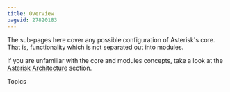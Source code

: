 ```yaml
---
title: Overview
pageid: 27820183
---
```


The sub-pages here cover any possible configuration of Asterisk's core. That is, functionality which is not separated out into modules.

If you are unfamiliar with the core and modules concepts, take a look at the [Asterisk Architecture](/Fundamentals/Asterisk-Architecture) section.

Topics

